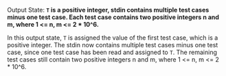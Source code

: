 Output State: **`T` is a positive integer, stdin contains multiple test cases minus one test case. Each test case contains two positive integers n and m, where 1 <= n, m <= 2 * 10^6.**

In this output state, `T` is assigned the value of the first test case, which is a positive integer. The stdin now contains multiple test cases minus one test case, since one test case has been read and assigned to `T`. The remaining test cases still contain two positive integers n and m, where 1 <= n, m <= 2 * 10^6.
